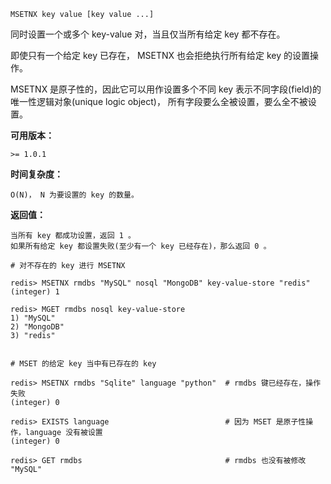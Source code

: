```text
MSETNX key value [key value ...]
```
同时设置一个或多个 key-value 对，当且仅当所有给定 key 都不存在。

即使只有一个给定 key 已存在， MSETNX 也会拒绝执行所有给定 key 的设置操作。

MSETNX 是原子性的，因此它可以用作设置多个不同 key 表示不同字段(field)的唯一性逻辑对象(unique logic object)，
所有字段要么全被设置，要么全不被设置。

**可用版本：**

    >= 1.0.1
    
**时间复杂度：**

    O(N)， N 为要设置的 key 的数量。
    
**返回值：**

    当所有 key 都成功设置，返回 1 。
    如果所有给定 key 都设置失败(至少有一个 key 已经存在)，那么返回 0 。
    
```text
# 对不存在的 key 进行 MSETNX

redis> MSETNX rmdbs "MySQL" nosql "MongoDB" key-value-store "redis"
(integer) 1

redis> MGET rmdbs nosql key-value-store
1) "MySQL"
2) "MongoDB"
3) "redis"


# MSET 的给定 key 当中有已存在的 key

redis> MSETNX rmdbs "Sqlite" language "python"  # rmdbs 键已经存在，操作失败
(integer) 0

redis> EXISTS language                          # 因为 MSET 是原子性操作，language 没有被设置
(integer) 0

redis> GET rmdbs                                # rmdbs 也没有被修改
"MySQL"
```



